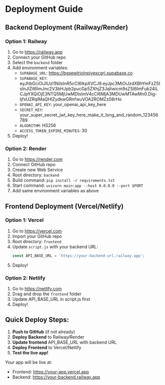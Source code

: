 # Deployment Guide

## Backend Deployment (Railway/Render)

### Option 1: Railway
1. Go to https://railway.app
2. Connect your GitHub repo
3. Select the `backend` folder
4. Add environment variables:
   - `SUPABASE_URL`: https://bgsewlriojnpjyexcgrj.supabase.co
   - `SUPABASE_KEY`: eyJhbGciOiJIUzI1NiIsInR5cCI6IkpXVCJ9.eyJpc3MiOiJzdXBhYmFzZSIsInJlZiI6ImJnc2V3bHJpb2pucGp5ZXhjZ3JqIiwicm9sZSI6ImFub24iLCJpYXQiOjE3NTQ5MjUwMDIsImV4cCI6MjA3MDUwMTAwMn0.Dig-IjfxUZRqlMaQHIZydkwGRnfwuVOA2ROMZz08rHo
   - `OPENAI_API_KEY`: your_openai_api_key_here
   - `SECRET_KEY`: your_super_secret_jwt_key_here_make_it_long_and_random_123456789
   - `ALGORITHM`: HS256
   - `ACCESS_TOKEN_EXPIRE_MINUTES`: 30
5. Deploy!

### Option 2: Render
1. Go to https://render.com
2. Connect GitHub repo
3. Create new Web Service
4. Root directory: `backend`
5. Build command: `pip install -r requirements.txt`
6. Start command: `uvicorn main:app --host 0.0.0.0 --port $PORT`
7. Add same environment variables as above

## Frontend Deployment (Vercel/Netlify)

### Option 1: Vercel
1. Go to https://vercel.com
2. Import your GitHub repo
3. Root directory: `frontend`
4. Update `script.js` with your backend URL:
   ```javascript
   const API_BASE_URL = 'https://your-backend-url.railway.app';
   ```
5. Deploy!

### Option 2: Netlify
1. Go to https://netlify.com
2. Drag and drop the `frontend` folder
3. Update API_BASE_URL in script.js first
4. Deploy!

## Quick Deploy Steps:
1. **Push to GitHub** (if not already)
2. **Deploy Backend** to Railway/Render
3. **Update frontend** API_BASE_URL with backend URL
4. **Deploy Frontend** to Vercel/Netlify
5. **Test the live app!**

Your app will be live at:
- Frontend: https://your-app.vercel.app
- Backend: https://your-backend.railway.app